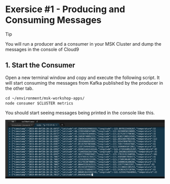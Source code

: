 # Exersice #1 - Producing and Consuming Messages

> [!TIP]
> You will run a producer and a consumer in your MSK Cluster and dump the messages in the console of Cloud9

## 1. Start the Consumer

Open a new terminal window and copy and execute the following script. It will start consuming the messages from Kafka published by the producer in the other tab. 

```shell
cd ~/environment/msk-workshop-apps/
node consumer $CLUSTER metrics
```
You should start seeing messages being printed in the console like this. 

![screenshot](img/launch-producer-1.png)